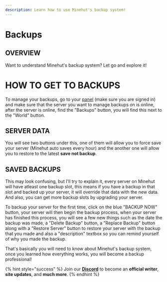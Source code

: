 ```yaml
---
description: Learn how to use Minehut's backup system!
---
```


# Backups

## OVERVIEW

Want to understand Minehut's backup system? Let go and explore it!

# HOW TO GET TO BACKUPS

To manage your backups, go to your [panel](https://minehut.com/panel/minecraft) (make sure you are signed in) and make sure that the server you want to manage backups on is online, after the server is online, find the "Backups" button, you will find this next to the "World" button.

## SERVER DATA

You will see two buttons under this, one of them will allow you to force save your server (Minehut auto saves every hour) and the another one will allow you to restore to the latest **save not backup**.

## SAVED BACKUPS

This may look confusing, but I'll try to explain it, every server on Minehut will have atleast one backup slot, this means if you have a backup in that slot and backed up your server, it will override that data with the new data. And also, you can get more backup slots by upgrading your server. 

To backup your server for the first time, click on the blue "BACKUP NOW" button, your server will then begin the backup process, when your server has finished this process, you will see a few new things such as the date the backup was made, a "Delete Backup" button, a "Replace Backup" button along with a "Restore Server" button to restore your server with the backup that you made and also a "description" textbox so you can remind yourself of why you made the backup.

That's basically you will need to know about Minehut's backup system, once you learned how everything works, you will become a backup professional!

{% hint style="success" %}
Join our [**Discord**](https://discord.gg/TYhH5bK) to become an **official writer**, **site updates**, and **much more**.
{% endhint %}